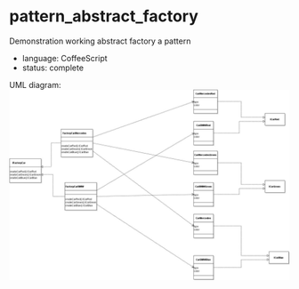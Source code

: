 # pattern_abstract_factory
Demonstration working abstract factory a pattern

* language: CoffeeScript
* status: complete

UML diagram:
![Image alt](https://github.com/DenQ/pattern_abstract_factory/raw/master/uml/pattern_abstract_factory.jpg)

